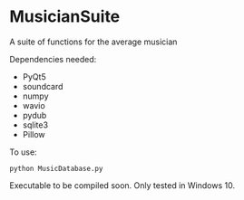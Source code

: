 # MusicianSuite
A suite of functions for the average musician

Dependencies needed:

- PyQt5
- soundcard
- numpy
- wavio
- pydub
- sqlite3
- Pillow

To use:
```
python MusicDatabase.py
```
Executable to be compiled soon. Only tested in Windows 10.
